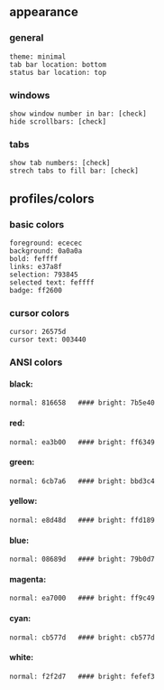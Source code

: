 ## appearance

  ### general
  
    theme: minimal
    tab bar location: bottom
    status bar location: top
  
  ### windows
  
    show window number in bar: [check]
    hide scrollbars: [check]
  
  ### tabs
  
    show tab numbers: [check]
    strech tabs to fill bar: [check]

## profiles/colors

  ### basic colors
  
    foreground: ececec
    background: 0a0a0a
    bold: feffff
    links: e37a8f
    selection: 793845
    selected text: feffff
    badge: ff2600
  
  ### cursor colors
  
    cursor: 26575d
    cursor text: 003440
  
  ### ANSI colors
  
  #### black:
    normal: 816658   #### bright: 7b5e40
  #### red:
    normal: ea3b00   #### bright: ff6349
  #### green:
    normal: 6cb7a6   #### bright: bbd3c4
  #### yellow:
    normal: e8d48d   #### bright: ffd189
  #### blue:
    normal: 08689d   #### bright: 79b0d7
  #### magenta:
    normal: ea7000   #### bright: ff9c49
  #### cyan:
    normal: cb577d   #### bright: cb577d
  #### white:
    normal: f2f2d7   #### bright: fefef3
